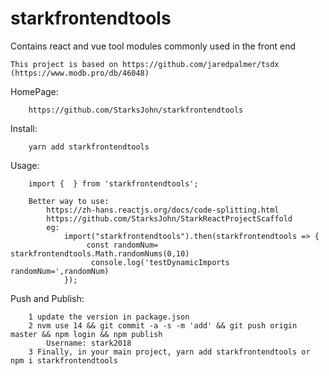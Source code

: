 # starkfrontendtools
Contains react and vue tool modules commonly used in the front end

    This project is based on https://github.com/jaredpalmer/tsdx (https://www.modb.pro/db/46048)

HomePage:

        https://github.com/StarksJohn/starkfrontendtools

Install:

        yarn add starkfrontendtools

Usage:

        import {  } from 'starkfrontendtools';

        Better way to use: 
            https://zh-hans.reactjs.org/docs/code-splitting.html
            https://github.com/StarksJohn/StarkReactProjectScaffold
            eg:
                import("starkfrontendtools").then(starkfrontendtools => {
                     const randomNum= starkfrontendtools.Math.randomNums(0,10)
                      console.log('testDynamicImports randomNum=',randomNum)
                });


Push and Publish:

        1 update the version in package.json
        2 nvm use 14 && git commit -a -s -m 'add' && git push origin master && npm login && npm publish
            Username: stark2018
        3 Finally, in your main project, yarn add starkfrontendtools or npm i starkfrontendtools


        
